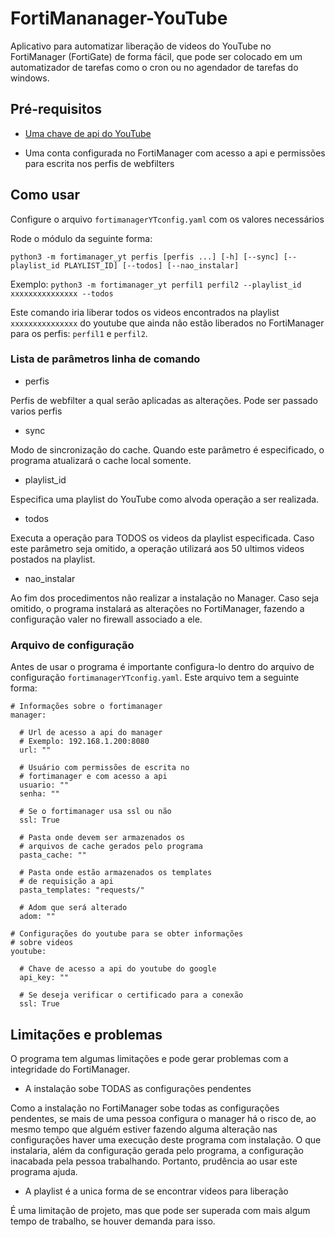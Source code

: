 # FortiMananager-YouTube
Aplicativo para automatizar liberação de videos do YouTube no FortiManager (FortiGate) de forma fácil, que pode ser colocado em um automatizador de tarefas como o cron ou no agendador de tarefas do windows.

## Pré-requisitos
* [Uma chave de api do YouTube](https://developers.google.com/youtube/registering_an_application?hl=pt-br)

* Uma conta configurada no FortiManager com acesso a api e permissões para escrita nos perfis de webfilters

## Como usar
Configure o arquivo `fortimanagerYTconfig.yaml` com os valores necessários

Rode o módulo da seguinte forma:

`python3 -m fortimanager_yt perfis [perfis ...] [-h] [--sync] [--playlist_id PLAYLIST_ID] [--todos] [--nao_instalar]`

Exemplo: 
`python3 -m fortimanager_yt perfil1 perfil2 --playlist_id xxxxxxxxxxxxxxx --todos`

Este comando iria liberar todos os videos encontrados na playlist `xxxxxxxxxxxxxxx` do youtube que ainda não estão liberados no FortiManager para os perfis: `perfil1` e `perfil2`.

### Lista de parâmetros linha de comando
* perfis

Perfis de webfilter a qual serão aplicadas as alterações.
Pode ser passado varios perfis

* sync

Modo de sincronização do cache. Quando este parâmetro é especificado, o programa atualizará o cache local somente.

* playlist_id

Especifica uma playlist do YouTube como alvoda operação a ser realizada.

* todos

Executa a operação para TODOS os videos da playlist especificada. Caso este parâmetro seja omitido, a operação utilizará aos 50 ultimos videos postados na playlist.

* nao_instalar

Ao fim dos procedimentos não realizar a instalação no Manager. Caso seja omitido, o programa instalará as alterações no FortiManager, fazendo a configuração valer no firewall associado a ele.

### Arquivo de configuração
Antes de usar o programa é importante configura-lo dentro do arquivo de configuração `fortimanagerYTconfig.yaml`.
Este arquivo tem a seguinte forma:
```
# Informações sobre o fortimanager
manager:

  # Url de acesso a api do manager
  # Exemplo: 192.168.1.200:8080
  url: ""

  # Usuário com permissões de escrita no 
  # fortimanager e com acesso a api
  usuario: ""
  senha: ""

  # Se o fortimanager usa ssl ou não
  ssl: True

  # Pasta onde devem ser armazenados os
  # arquivos de cache gerados pelo programa
  pasta_cache: ""

  # Pasta onde estão armazenados os templates
  # de requisição a api
  pasta_templates: "requests/"

  # Adom que será alterado
  adom: ""

# Configurações do youtube para se obter informações 
# sobre videos
youtube:
  
  # Chave de acesso a api do youtube do google
  api_key: ""

  # Se deseja verificar o certificado para a conexão
  ssl: True
```

## Limitações e problemas
O programa tem algumas limitações e pode gerar problemas com a integridade do FortiManager.

* A instalação sobe TODAS as configurações pendentes

Como a instalação no FortiManager sobe todas as configurações pendentes, se mais de uma pessoa configura o manager há o risco de, ao mesmo tempo que alguém estiver fazendo alguma alteração nas configurações haver uma execução deste programa com instalação. O que instalaria, além da configuração gerada pelo programa, a configuração inacabada pela pessoa trabalhando. Portanto, prudência ao usar este programa ajuda.

* A playlist é a unica forma de se encontrar videos para liberação

É uma limitação de projeto, mas que pode ser superada com mais algum tempo de trabalho, se houver demanda para isso.
